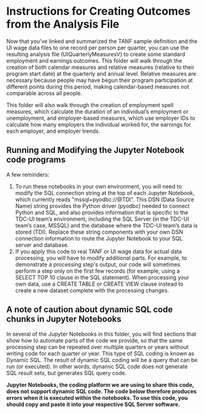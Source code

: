 # Instructions for Creating Outcomes from the Analysis File 

Now that you’ve linked and summarized the TANF sample definition and the UI wage data files to one record per person per quarter, you can use the resulting analysis file (UIQuarterlyMeasuresV) to create some standard employment and earnings outcomes. This folder will walk through the creation of both calendar measures and relative measures (relative to their program start date) at the quarterly and annual level. Relative measures are necessary because people may have begun their program participation at different points during this period, making calendar-based measures not comparable across all people. 

This folder will also walk through the creation of employment spell measures, which calculate the duration of an individual’s employment or unemployment, and employer-based measures, which use employer IDs to calculate how many employers the individual worked for, the earnings for each employer, and employer trends.

## Running and Modifying the Jupyter Notebook code programs

A few reminders:
 1. To run these notebooks in your own environment, you will need to modify the SQL connection string at the top of each Jupyter Notebook, which currently reads "mssql+pyodbc://@TDI". This DSN (Data Source Name) string provides the Python driver (pyodbc) needed to connect Python and SQL, and also provides information that is specific to the TDC-UI team’s environment, including the SQL Server (in the TDC-UI team’s case, MSSQL) and the database where the TDC-UI team’s data is stored (TDI). Replace these string components with your own DSN connection information to route the Jupyter Notebook to your SQL server and database. 
 2. If you apply this code to real TANF or UI wage data for actual data processing, you will have to modify additional parts. For example, to demonstrate a processing step's output, our code will sometimes perform a step only on the first few records (for example, using a SELECT TOP 10 clause in the SQL statement). When processing your own data, use a CREATE TABLE or CREATE VIEW clause instead to create a new dataset complete with the processing changes.

## A note of caution about dynamic SQL code chunks in Jupyter Notebooks

In several of the Jupyter Notebooks in this folder, you will find sections that show how to automate parts of the code we provide, so that the same processing step can be repeated over multiple quarters or years without writing code for each quarter or year. This type of SQL coding is known as Dynamic SQL. The result of dynamic SQL coding will be a query that can be run (or executed). In other words, dynamic SQL code does not generate SQL result sets, but generates SQL query code.

**Jupyter Notebooks, the coding platform we are using to share this code, does not support dynamic SQL code. The code below therefore produces errors when it is executed within the notebooks. To use this code, you should copy and paste it into your respective SQL Server software.**
